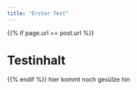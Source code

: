 ```yaml
---
title: "Erster Test"
---
```

{{% if page.url == post.url %}}
# Testinhalt
{{% endif %}}
hier kommt noch gesülze hin
